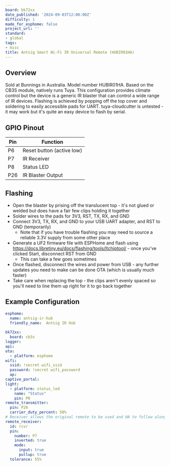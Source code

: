 ```yaml
---
board: bk72xx
date_published: '2024-09-03T12:00:00Z'
difficulty: 1
made_for_esphome: false
project_url: ''
standard:
- global
tags:
- misc
title: Antsig Smart Wi-Fi IR Universal Remote (HUBIR01HA)
---
```


## Overview

Sold at Bunnings in Australia. Model number HUBIR01HA. Based on the CB3S module, natively runs Tuya.
This configuration provides climate control but the device is a generic IR blaster that can control a wide range of IR devices.
Flashing is achieved by popping off the top cover and soldering to easily accessible pads for UART.
tuya-cloudcutter is untested - it may work but it's quite an easy device to flash by serial.

## GPIO Pinout

| Pin    | Function              |
| ------ | --------------------- |
| P6 | Reset button (active low) |
| P7 | IR Receiver |
| P8 | Status LED |
| P26 | IR Blaster Output |

## Flashing

- Open the blaster by prising off the translucent top - it's not glued or welded but does have a fair few clips holding it together
- Solder wires to the pads for 3V3, RST, TX, RX, and GND
- Connect 3V3, TX, RX, and GND to your USB UART adapter, and RST to GND (temporarily)
  - Note that if you have trouble flashing you may need to source a reliable 3.3V supply from some other place
- Generate a UF2 firmware file with ESPHome and flash using https://docs.libretiny.eu/docs/flashing/tools/ltchiptool/ - once you've clicked Start, disconnect RST from GND
  - This can take a few goes sometimes
- Once flashed, disconnect the wires and power from USB - any further updates you need to make can be done OTA (which is usually much faster)
- Take care when replacing the top - the clips aren't evenly spaced so you'll need to line them up right for it to go back together

## Example Configuration

```yaml
esphome:
  name: antsig-ir-hub
  friendly_name:  Antsig IR Hub
  
bk72xx:
  board: cb3s
logger:
api:
ota:
  - platform: esphome
wifi:
  ssid: !secret wifi_ssid
  password: !secret wifi_password
  ap:
captive_portal:
light:
  - platform: status_led
    name: "Status"
    pin: P8
remote_transmitter:
  pin: P26
  carrier_duty_percent: 50%
# Receiver allows the original remote to be used and HA to follow along
remote_receiver:
  id: rcvr
  pin:
    number: P7
    inverted: true
    mode:
      input: true
      pullup: true
  tolerance: 55%
```